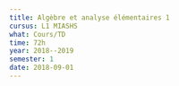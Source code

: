 ```yaml
---
title: Algèbre et analyse élémentaires 1
cursus: L1 MIASHS
what: Cours/TD
time: 72h
year: 2018--2019
semester: 1
date: 2018-09-01
---
```

